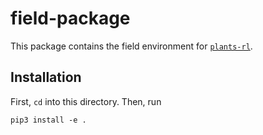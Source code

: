 # field-package

This package contains the field environment for [`plants-rl`](https://github.com/khelmy/plants-rl/).

## Installation

First, `cd` into this directory. Then, run
```
pip3 install -e .
```
